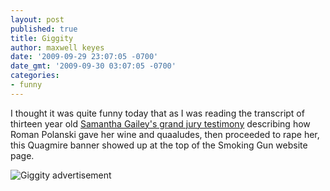 ```yaml
---
layout: post
published: true
title: Giggity
author: maxwell keyes
date: '2009-09-29 23:07:05 -0700'
date_gmt: '2009-09-30 03:07:05 -0700'
categories:
- funny
---
```


I thought it was quite funny today that as I was reading the transcript of
thirteen year old
[Samantha Gailey's grand jury testimony](http://www.thesmokinggun.com/archive/years/2008/0610081polanski1.html)
describing how Roman Polanski gave her wine and quaaludes, then proceeded to
rape her, this Quagmire banner showed up at the top of the Smoking Gun website
page.

![Giggity advertisement](./giggity-smoking-gun.png "Giggity advertisement")
